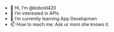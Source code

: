 - 👋 Hi, I’m @kobold420
- 👀 I’m interested in APIs 
- 🌱 I’m currently learning App Developmen
- 📫 How to reach me: Ask ur mom she knows it.

<!---
kobold420/kobold420 is a ✨ special ✨ repository because its `README.md` (this file) appears on your GitHub profile.
You can click the Preview link to take a look at your changes.
--->
